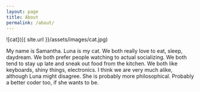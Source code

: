 ```yaml
---
layout: page
title: About
permalink: /about/
---
```


![cat]({{ site.url }}/assets/images/cat.jpg)

My name is Samantha. 
Luna is my cat. 
We both really love to eat, sleep, daydream. 
We both prefer people watching to actual socializing. 
We both tend to stay up late and sneak out food from the kitchen. 
We both like keyboards, shiny things, electronics. 
I think we are very much alike, although Luna might disagree.
She is probably more philosophical. 
Probably a better coder too, if she wants to be. 
